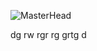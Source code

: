![MasterHead](https://www.applify.com.sg/blog/wp-content/uploads/2023/08/What-is-the-Difference-Between-Web-Development-and-Programming.jpg)

 
 
dg
rw
rgr
rg
grtg
d
